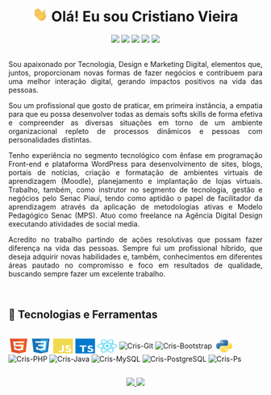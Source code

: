 <h1 align="center"> <img src="https://raw.githubusercontent.com/ABSphreak/ABSphreak/master/gifs/Hi.gif" width="30px"> Olá! Eu sou Cristiano Vieira </h1>

<div align="center">
   <a href="http://agenciadigitaldesign.ga/" target="_blank"><img src="https://img.shields.io/badge/Site-FF4500?style=for-the-badge&logo=circle&logoColor=white" target="_blank"></a>
  <a href="https://www.instagram.com/criscaminhavieira/" target="_blank"><img src="https://img.shields.io/badge/-Instagram-%23E4405F?style=for-the-badge&logo=instagram&logoColor=white" target="_blank"></a>
  <a href="mailto:cvscaminha@hotmail.com" target="_blank"><img src="https://img.shields.io/badge/Microsoft_Outlook-0078D4?style=for-the-badge&logo=microsoft-outlook&logoColor=white" target="_blank"></a> 
  <a href = "mailto:cvscaminhaetec@gmail.com"><img src="https://img.shields.io/badge/-Gmail-%23333?style=for-the-badge&logo=gmail&logoColor=white" target="_blank"></a>
  <a href="https://www.linkedin.com/in/cristianocaminha/" target="_blank"><img src="https://img.shields.io/badge/-LinkedIn-%230077B5?style=for-the-badge&logo=linkedin&logoColor=white" target="_blank"></a>
</div>  

<br>
<div align="justify">
<p>Sou apaixonado por Tecnologia, Design e Marketing Digital, elementos que, juntos, proporcionam novas formas de fazer negócios e contribuem para uma melhor interação digital, gerando impactos positivos na vida das pessoas.</p>

<p>Sou um profissional que gosto de praticar, em primeira instância, a empatia para que eu possa desenvolver todas as demais softs skills de forma efetiva e compreender as diversas situações em torno de um ambiente organizacional repleto de processos dinâmicos e pessoas com personalidades distintas.</p>

<p>Tenho experiência no segmento tecnológico com ênfase em programação Front-end e plataforma WordPress para desenvolvimento de sites, blogs, portais de notícias, criação e formatação de ambientes virtuais de aprendizagem (Moodle), planejamento e implantação de lojas virtuais. Trabalho, também, como instrutor no segmento de tecnologia, gestão e negócios pelo Senac Piauí, tendo como aptidão o papel de facilitador da aprendizagem através da aplicação de metodologias ativas e Modelo Pedagógico Senac (MPS). Atuo como freelance na Agência Digital Design executando atividades de social media.</p>
  
<p>Acredito no trabalho partindo de ações resolutivas que possam fazer diferença na vida das pessoas. Sempre fui um profissional híbrido, que deseja adquirir novas habilidades e, também, conhecimentos em diferentes áreas pautado no compromisso e foco em resultados de qualidade, buscando sempre fazer um excelente trabalho.</p>
</div>

<br>

## 🚀 Tecnologias e Ferramentas

<div align="left" style="display: inline_block"><br>
  <img align="center" alt="Cris-HTML" height="30" width="40" src="https://raw.githubusercontent.com/devicons/devicon/master/icons/html5/html5-original.svg">
  <img align="center" alt="Cris-CSS" height="30" width="40" src="https://raw.githubusercontent.com/devicons/devicon/master/icons/css3/css3-original.svg">
  <img align="center" alt="Cris-Js" height="30" width="40" src="https://raw.githubusercontent.com/devicons/devicon/master/icons/javascript/javascript-plain.svg">
  <img align="center" alt="Cris-Ts" height="30" width="40" src="https://raw.githubusercontent.com/devicons/devicon/master/icons/typescript/typescript-plain.svg">
  <img align="center" alt="Cris-React" height="30" width="40" src="https://raw.githubusercontent.com/devicons/devicon/master/icons/react/react-original.svg">
  <img align="center" alt="Cris-Git" height="30" width="40" src="https://cdn.jsdelivr.net/gh/devicons/devicon/icons/git/git-original.svg">
  <img align="center" alt="Cris-Bootstrap" height="30" width="40" src="https://cdn.jsdelivr.net/gh/devicons/devicon/icons/bootstrap/bootstrap-plain.svg">
  <img align="center" alt="Cris-Python" height="30" width="40" src="https://raw.githubusercontent.com/devicons/devicon/master/icons/python/python-original.svg">
  <img align="center" alt="Cris-PHP" height="30" width="40" src="https://cdn.jsdelivr.net/gh/devicons/devicon/icons/php/php-plain.svg">
  <img align="center" alt="Cris-Java" height="30" width="40" src="https://cdn.jsdelivr.net/gh/devicons/devicon/icons/java/java-original.svg">
  <img align="center" alt="Cris-MySQL" height="30" width="40" src="https://cdn.jsdelivr.net/gh/devicons/devicon/icons/mysql/mysql-original.svg">
  <img align="center" alt="Cris-PostgreSQL" height="30" width="40" src="https://cdn.jsdelivr.net/gh/devicons/devicon/icons/postgresql/postgresql-original.svg">
  <img align="center" alt="Cris-Ps" height="30" width="40" src="https://cdn.jsdelivr.net/gh/devicons/devicon/icons/photoshop/photoshop-plain.svg">  
</div> 

##

<div align="center">
  <a href="https://github.com/cvscaminha">
  <img height="150em" src="https://github-readme-stats.vercel.app/api?username=cvscaminha&show_icons=true&theme=highcontrast&include_all_commits=true&count_private=true"/>
  <img height="150em" src="https://github-readme-stats.vercel.app/api/top-langs/?username=cvscaminha&layout=compact&langs_count=7&theme=highcontrast"/>
</div>
  
##
  
<div>
    <!-- ![Snake animation](https://github.com/cvscaminha/cvscaminha/blob/output/github-contribution-grid-snake.svg)  -->
</div>
